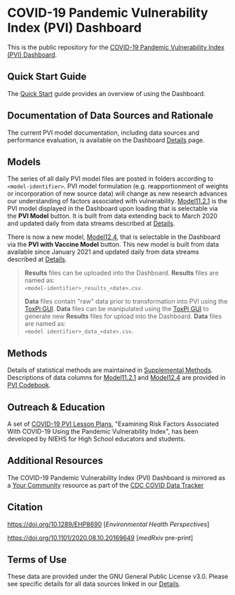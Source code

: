 # COVID-19 Pandemic Vulnerability Index (PVI) Dashboard

This is the public repository for the [COVID-19 Pandemic Vulnerability Index (PVI) Dashboard](https://covid19pvi.niehs.nih.gov/).  
## Quick Start Guide

The [Quick Start](https://www.niehs.nih.gov/research/programs/coronavirus/covid19pvi/) guide provides an overview of using the Dashboard.

## Documentation of Data Sources and Rationale

The current PVI model documentation, including data sources and performance evaluation, is available on the Dashboard [Details](https://www.niehs.nih.gov/research/programs/coronavirus/covid19pvi/details/) page.

## Models

The series of all daily PVI model files are posted in folders according to `<model-identifier>`. PVI model formulation (e.g. reapportionment of weights or incorporation of new source data) will change as new research advances our understanding of factors associated with vulnerability. [Model11.2.1](https://github.com/COVID19PVI/data/tree/master/Model11.2.1) is the PVI model displayed in the Dashboard upon loading that is selectable via the **PVI Model** button. It is built from data extending back to March 2020 and updated daily from data streams described at [Details](https://www.niehs.nih.gov/research/programs/coronavirus/covid19pvi/details/). 

There is now a new model, [Model12.4](https://github.com/COVID19PVI/data/tree/master/Model12.4), that is selectable in the Dashboard via the **PVI with Vaccine Model** button. This new model is built from data available since January 2021 and updated daily from data streams described at [Details](https://www.niehs.nih.gov/research/programs/coronavirus/covid19pvi/details/).

> **Results** files can be uploaded into the Dashboard. **Results** files are named as:</br>
>  `<model-identifier>_results_<date>.csv`.
>  
> **Data** files contain "raw" data prior to transformation into PVI using the [ToxPi  GUI](https://toxpi.org/). **Data** files can be manipulated using the [ToxPi  GUI](https://toxpi.org/) to generate new **Results** files for upload into the Dashboard. **Data** files are named as:</br>
>  `<model identifier>_data_<date>.csv`.

## Methods

Details of statistical methods are maintained in [Supplemental Methods](https://github.com/COVID19PVI/data/blob/master/COVID19PVI%20Supplemental%20Github.pdf). Descriptions of data columns for [Model11.2.1](https://github.com/COVID19PVI/data/tree/master/Model11.2.1) and [Model12.4](https://github.com/COVID19PVI/data/tree/master/Model12.4) are provided in [PVI Codebook](https://github.com/COVID19PVI/data/blob/master/PVI_codebook.pdf).

## Outreach & Education

A set of [COVID-19 PVI Lesson Plans](https://www.niehs.nih.gov/health/scied/teachers/covid-19/index.cfm), "Examining Risk Factors Associated With COVID-19 Using the Pandemic Vulnerability Index", has been developed by NIEHS for High School educators and students.

## Additional Resources

The COVID-19 Pandemic Vulnerability Index (PVI) Dashboard is mirrored as a [Your Community](https://covid.cdc.gov/covid-data-tracker/#pandemic-vulnerability-index) resource as part of the [CDC COVID Data Tracker](https://covid.cdc.gov/covid-data-tracker)

## Citation

https://doi.org/10.1289/EHP8690 [*Environmental Health Perspectives*]

https://doi.org/10.1101/2020.08.10.20169649 [*medRxiv* pre-print]

## Terms of Use

These data are provided under the GNU General Public License v3.0. Please see specific details for all data sources linked in our [Details](https://www.niehs.nih.gov/research/programs/coronavirus/covid19pvi/details/).

